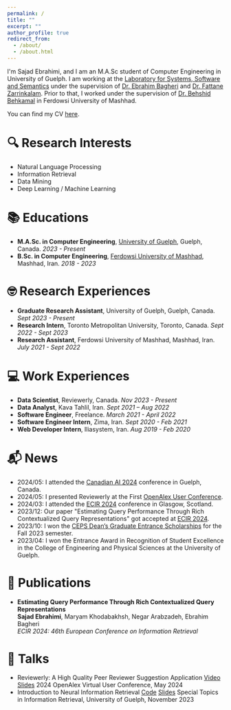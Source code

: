 ```yaml
---
permalink: /
title: ""
excerpt: ""
author_profile: true
redirect_from: 
  - /about/
  - /about.html
---
```


<span class='anchor' id='about-me'></span>

I'm Sajad Ebrahimi, and I am an M.A.Sc student of Computer Engineering in University of Guelph. I am working at the [Laboratory for Systems, Software and Semantics](https://ls3.rnet.torontomu.ca/) under the supervision of [Dr. Ebrahim Bagheri](https://www.torontomu.ca/electrical-computer-biomedical/people/faculty/ebrahim-bagheri/) and [Dr. Fattane Zarrinkalam](https://www.uoguelph.ca/engineering/people/fattane-zarrinkalam). Prior to that, I worked under the supervision of [Dr. Behshid Behkamal](http://prof.um.ac.ir/behkamal/) in Ferdowsi University of Mashhad.

You can find my CV [here](/files/SajadEbrahimi_CV.pdf).

# 🔍 Research Interests
- Natural Language Processing
- Information Retrieval
- Data Mining
- Deep Learning / Machine Learning

# 📚 Educations
- **M.A.Sc. in Computer Engineering**, [University of Guelph](https://www.uoguelph.ca/), Guelph, Canada. *2023 - Present*
- **B.Sc. in Computer Engineering**, [Ferdowsi University of Mashhad](https://um.ac.ir), Mashhad, Iran. *2018 - 2023*

# 🤓 Research Experiences
- **Graduate Research Assistant**, University of Guelph, Guelph, Canada. *Sept 2023 - Present*
- **Research Intern**, Toronto Metropolitan University, Toronto, Canada. *Sept 2022 - Sept 2023*
- **Research Assistant**, Ferdowsi University of Mashhad, Mashhad, Iran. *July 2021 - Sept 2022*

# 💻 Work Experiences
- **Data Scientist**, Reviewerly, Canada. *Nov 2023 - Present*
- **Data Analyst**, Kava Tahlil, Iran. *Sept 2021 – Aug 2022*
- **Software Engineer**, Freelance. *March 2021 - April 2022*
- **Software Engineer Intern**, Zima, Iran. *Sept 2020 - Feb 2021*
- **Web Developer Intern**, Iliasystem, Iran. *Aug 2019 - Feb 2020*

# 📬 News
- 2024/05: I attended the [Canadian AI 2024](https://www.caiac.ca/en/conferences/canadianai-2024/home) conference in Guelph, Canada.
- 2024/05: I presented Reviewerly at the First [OpenAlex User Conference](https://help.openalex.org/events/user-meeting).
- 2024/03: I attended the [ECIR 2024](https://ecir2024.org/) conference in Glasgow, Scotland.
- 2023/12: Our paper "Estimating Query Performance Through Rich Contextualized Query Representations" got accepted at [ECIR 2024](https://ecir2024.org/).
- 2023/10: I won the [CEPS Dean’s Graduate Entrance Scholarships](https://www.uoguelph.ca/registrar/studentfinance/apps/grawards?id=E6077) for the Fall 2023 semester.
- 2023/04: I won the Entrance Award in Recognition of Student Excellence in the College of Engineering and Physical Sciences at the University of Guelph.

# 📝 Publications 
- **Estimating Query Performance Through Rich Contextualized Query Representations**    
    **Sajad Ebrahimi**, Maryam Khodabakhsh, Negar Arabzadeh, Ebrahim Bagheri  
    *ECIR 2024: 46th European Conference on Information Retrieval*

# 💬 Talks
- Reviewerly: A High Quality Peer Reviewer Suggestion Application [Video](https://www.youtube.com/watch?v=G_KDHRc5y9Q) [Slides](https://docs.google.com/presentation/d/13gX67k30XJg-pHxfJhODHEoD2i6PVU13HL8wZRRQUGs/edit?usp=sharing)
    2024 OpenAlex Virtual User Conference, May 2024
- Introduction to Neural Information Retrieval [Code](https://colab.research.google.com/drive/1T24mWOVisVv0N45-GlAGm8lCreZmzV0v?usp=sharing) [Slides](https://docs.google.com/presentation/d/104mzYJdT4cS2gWHt4zgwXfua761CFxshoTmo-wwYVJ4/edit?usp=sharing)
    Special Topics in Information Retrieval, University of Guelph, November 2023
